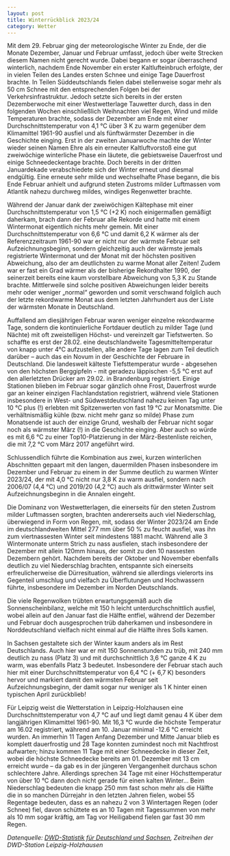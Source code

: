 ```yaml
---
layout: post
title: Winterrückblick 2023/24
category: Wetter
---
```


Mit dem 29. Februar ging der meteorologische Winter zu Ende, der die Monate Dezember, Januar und Februar umfasst, jedoch über weite Strecken diesem Namen nicht gerecht wurde. 
Dabei begann er sogar überraschend winterlich, nachdem Ende November ein erster Kaltlufteinbruch erfolgte, der in vielen Teilen des Landes ersten Schnee und einige Tage Dauerfrost brachte. 
In Teilen Süddeutschlands fielen dabei stellenweise sogar mehr als 50 cm Schnee mit den entsprechenden Folgen bei der Verkehrsinfrastruktur. 
Jedoch setzte sich bereits in der ersten Dezemberwoche mit einer Westwetterlage Tauwetter durch, dass in den folgenden Wochen einschließlich Weihnachten viel Regen, Wind und milde Temperaturen brachte, 
sodass der Dezember am Ende mit einer Durchschnittstemperatur von 4,1 °C über 3 K zu warm gegenüber dem Klimamittel 1961-90 ausfiel und als fünftwärmster Dezember in die Geschichte einging. 
Erst in der zweiten Januarwoche machte der Winter wieder seinen Namen Ehre als ein erneuter Kaltluftvorstoß eine gut zweiwöchige winterliche Phase ein läutete, die gebietsweise Dauerfrost und einige Schneedeckentage brachte. 
Doch bereits in der dritten Januardekade verabschiedete sich der Winter erneut und diesmal endgültig. 
Eine erneute sehr milde und wechselhafte Phase begann, die bis Ende Februar anhielt und aufgrund steten Zustroms milder Luftmassen vom Atlantik nahezu durchweg mildes, windiges Regenwetter brachte.

Während der Januar dank der zweiwöchigen Kältephase mit einer Durchschnittstemperatur von 1,5 °C (+2 K) noch einigermaßen gemäßigt daherkam, brach dann der Februar alle Rekorde und hatte mit einem Wintermonat eigentlich nichts mehr gemein. 
Mit einer Durchschnittstemperatur von 6,6 °C und damit 6,2 K wärmer als der Referenzzeitraum 1961-90 war er nicht nur der wärmste Februar seit Aufzeichnungsbeginn, 
sondern gleichzeitig auch der wärmste jemals registrierte Wintermonat und der Monat mit der höchsten positiven Abweichung, also der am deutlichsten zu warme Monat aller Zeiten! 
Zudem war er fast ein Grad wärmer als der bisherige Rekordhalter 1990, der seinerzeit bereits eine kaum vorstellbare Abweichung von 5,3 K zu Stande brachte. 
Mittlerweile sind solche positiven Abweichungen leider bereits mehr oder weniger „normal“ geworden und somit verschwand folglich auch der letzte rekordwarme Monat aus dem letzten Jahrhundert aus der Liste der wärmsten Monate in Deutschland.

Auffallend am diesjährigen Februar waren weniger einzelne rekordwarme Tage, sondern die kontinuierliche Fortdauer deutlich zu milder Tage (und Nächte) mit oft zweistelligen Höchst- und vereinzelt gar Tiefstwerten. 
So schaffte es erst der 28.02. eine deutschlandweite Tagesmitteltemperatur von knapp unter 4°C aufzustellen, alle andere Tage lagen zum Teil deutlich darüber – auch das ein Novum in der Geschichte der Februare in Deutschland. 
Die landesweit kälteste Tiefsttemperatur wurde - abgesehen von den höchsten Berggipfeln - mit geradezu läppischen -5,5 °C erst auf den allerletzten Drücker am 29.02. in Brandenburg registriert. 
Einige Stationen blieben im Februar sogar gänzlich ohne Frost, Dauerfrost wurde gar an keiner einzigen Flachlandstation registriert, 
während viele Stationen insbesondere in West- und Südwestdeutschland nahezu keinen Tag unter 10 °C plus (!) erlebten mit Spitzenwerten von fast 19 °C zur Monatsmitte. 
Die verhältnismäßig kühle (bzw. nicht mehr ganz so milde) Phase zum Monatsende ist auch der einzige Grund, weshalb der Februar nicht sogar noch als wärmster März (!) in die Geschichte einging. 
Aber auch so würde es mit 6,6 °C zu einer Top10-Platzierung in der März-Bestenliste reichen, die mit 7,2 °C vom März 2017 angeführt wird.

Schlussendlich führte die Kombination aus zwei, kurzen winterlichen Abschnitten gepaart mit den langen, dauermilden Phasen insbesondere im Dezember und Februar zu einem in der Summe deutlich zu warmen Winter 2023/24, 
der mit 4,0 °C nicht nur 3,8 K zu warm ausfiel, sondern nach 2006/07 (4,4 °C) und 2019/20 (4,2 °C) auch als drittwärmster Winter seit Aufzeichnungsbeginn in die Annalen eingeht.
 
Die Dominanz von Westwetterlagen, die einerseits für den steten Zustrom milder Luftmassen sorgten, brachten andererseits auch viel Niederschlag, überwiegend in Form von Regen, mit, 
sodass der Winter 2023/24 am Ende im deutschlandweiten Mittel 277 mm über 50 % zu feucht ausfiel, was ihn zum viertnassesten Winter seit mindestens 1881 macht. 
Während alle 3 Wintermonate unterm Strich zu nass ausfielen, stach insbesondere der Dezember mit allein 120mm hinaus, der somit zu den 10 nassesten Dezembern gehört. 
Nachdem bereits der Oktober und November ebenfalls deutlich zu viel Niederschlag brachten, entspannte sich einerseits erfreulicherweise die Dürresituation, 
während sie allerdings vielerorts ins Gegenteil umschlug und vielfach zu Überflutungen und Hochwassern führte, insbesondere im Dezember im Norden Deutschlands.
 
Die viele Regenwolken trübten erwartungsgemäß auch die Sonnenscheinbilanz, welche mit 150 h leicht unterdurchschnittlich ausfiel, wobei allein auf den Januar fast die Hälfte entfiel, 
während der Dezember und Februar doch ausgesprochen trüb daherkamen und insbesondere in Norddeutschland vielfach nicht einmal auf die Hälfte ihres Solls kamen.
 
In Sachsen gestaltete sich der Winter kaum anders als im Rest Deutschlands. 
Auch hier war er mit 150 Sonnenstunden zu trüb, mit 240 mm deutlich zu nass (Platz 3) und mit durchschnittlich 3,6 °C ganze 4 K zu warm, was ebenfalls Platz 3 bedeutet. 
Insbesondere der Februar stach auch hier mit einer Durchschnittstemperatur von 6,4 °C (+ 6,7 K) besonders hervor und markiert damit den wärmsten Februar seit Aufzeichnungsbeginn, der damit sogar nur weniger als 1 K hinter einen typischen April zurückblieb!
 
Für Leipzig weist die Wetterstation in Leipzig-Holzhausen eine Durchschnittstemperatur von 4,7 °C auf und liegt damit genau 4 K über dem langjährigen Klimamittel 1961-90. 
Mit 16,3 °C wurde die höchste Temperatur am 16.02 registriert, während am 10. Januar minimal -12.6 °C erreicht wurden. 
An immerhin 11 Tagen Anfang Dezember und Mitte Januar blieb es komplett dauerfrostig und 28 Tage konnten zumindest noch mit Nachtfrost aufwarten; 
hinzu kommen 11 Tage mit einer Schneedecke in dieser Zeit, wobei die höchste Schneedecke bereits am 01. Dezember mit 13 cm erreicht wurde – da gab es in der jüngeren Vergangenheit durchaus schon schlechtere Jahre. 
Allerdings sprechen 34 Tage mit einer Höchsttemperatur von über 10 °C dann doch nicht gerade für einen kalten Winter… 
Beim Niederschlag bedeuten die knapp 250 mm fast schon mehr als die Hälfte die in so manchen Dürrejahr in den letzten Jahren fielen, wobei 55 Regentage bedeuten, dass es an nahezu 2 von 3 Wintertagen Regen (oder Schnee) fiel, 
davon schüttete es an 10 Tagen mit Tagessummen von mehr als 10 mm sogar kräftig, am Tag vor Heiligabend fielen gar fast 30 mm Regen.

_Datenquelle: [DWD-Statistik für Deutschland und Sachsen](https://www.dwd.de/DE/leistungen/zeitreihen/zeitreihen.html), Zeitreihen der DWD-Station Leipzig-Holzhausen_
